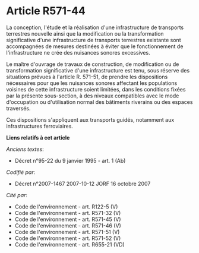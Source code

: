 # Article R571-44

La conception, l'étude et la réalisation d'une infrastructure de transports terrestres nouvelle ainsi que la modification ou
la transformation significative d'une infrastructure de transports terrestres existante sont accompagnées de mesures
destinées à éviter que le fonctionnement de l'infrastructure ne crée des nuisances sonores excessives. 

Le maître d'ouvrage de travaux de construction, de modification ou de transformation significative d'une infrastructure est
tenu, sous réserve des situations prévues à l'article R. 571-51, de prendre les dispositions nécessaires pour que les
nuisances sonores affectant les populations voisines de cette infrastructure soient limitées, dans les conditions fixées par
la présente sous-section, à des niveaux compatibles avec le mode d'occupation ou d'utilisation normal des bâtiments riverains
ou des espaces traversés. 

Ces dispositions s'appliquent aux transports guidés, notamment aux infrastructures ferroviaires.

**Liens relatifs à cet article**

_Anciens textes_:

  - Décret n°95-22 du 9 janvier 1995 - art. 1 (Ab)

_Codifié par_:

  - Décret n°2007-1467 2007-10-12 JORF 16 octobre 2007

_Cité par_:

  - Code de l'environnement - art. R122-5 (V)
  - Code de l'environnement - art. R571-32 (V)
  - Code de l'environnement - art. R571-45 (V)
  - Code de l'environnement - art. R571-46 (V)
  - Code de l'environnement - art. R571-51 (V)
  - Code de l'environnement - art. R571-52 (V)
  - Code de l'environnement - art. R655-21 (VD)
